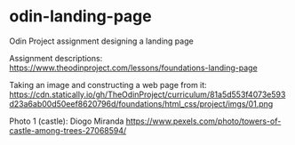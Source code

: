 # odin-landing-page
Odin Project assignment designing a landing page

Assignment descriptions: https://www.theodinproject.com/lessons/foundations-landing-page

Taking an image and constructing a web page from it: 
https://cdn.statically.io/gh/TheOdinProject/curriculum/81a5d553f4073e593d23a6ab00d50eef8620796d/foundations/html_css/project/imgs/01.png

Photo 1 (castle): Diogo Miranda https://www.pexels.com/photo/towers-of-castle-among-trees-27068594/